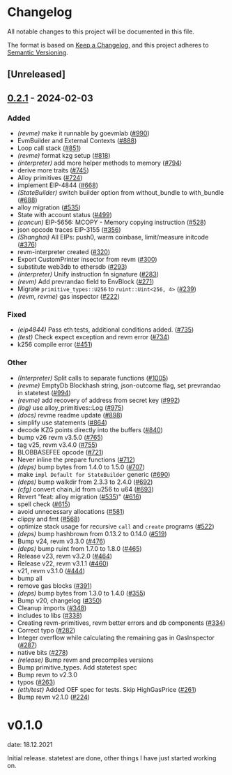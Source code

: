 # Changelog
All notable changes to this project will be documented in this file.

The format is based on [Keep a Changelog](https://keepachangelog.com/en/1.0.0/),
and this project adheres to [Semantic Versioning](https://semver.org/spec/v2.0.0.html).

## [Unreleased]

## [0.2.1](https://github.com/receivingpotman/revm/compare/revme-v0.2.0...revme-v0.2.1) - 2024-02-03

### Added
- *(revme)* make it runnable by goevmlab ([#990](https://github.com/receivingpotman/revm/pull/990))
- EvmBuilder and External Contexts ([#888](https://github.com/receivingpotman/revm/pull/888))
- Loop call stack ([#851](https://github.com/receivingpotman/revm/pull/851))
- *(revme)* format kzg setup ([#818](https://github.com/receivingpotman/revm/pull/818))
- *(interpreter)* add more helper methods to memory ([#794](https://github.com/receivingpotman/revm/pull/794))
- derive more traits ([#745](https://github.com/receivingpotman/revm/pull/745))
- Alloy primitives ([#724](https://github.com/receivingpotman/revm/pull/724))
- implement EIP-4844 ([#668](https://github.com/receivingpotman/revm/pull/668))
- *(StateBuilder)* switch builder option from without_bundle to with_bundle ([#688](https://github.com/receivingpotman/revm/pull/688))
- alloy migration ([#535](https://github.com/receivingpotman/revm/pull/535))
- State with account status ([#499](https://github.com/receivingpotman/revm/pull/499))
- *(cancun)* EIP-5656: MCOPY - Memory copying instruction ([#528](https://github.com/receivingpotman/revm/pull/528))
- json opcode traces EIP-3155 ([#356](https://github.com/receivingpotman/revm/pull/356))
- *(Shanghai)* All EIPs: push0, warm coinbase, limit/measure initcode ([#376](https://github.com/receivingpotman/revm/pull/376))
- revm-interpreter created ([#320](https://github.com/receivingpotman/revm/pull/320))
- Export CustomPrinter insector from revm ([#300](https://github.com/receivingpotman/revm/pull/300))
- substitute web3db to ethersdb ([#293](https://github.com/receivingpotman/revm/pull/293))
- *(interpreter)* Unify instruction fn signature ([#283](https://github.com/receivingpotman/revm/pull/283))
- *(revm)* Add prevrandao field to EnvBlock ([#271](https://github.com/receivingpotman/revm/pull/271))
- Migrate `primitive_types::U256` to `ruint::Uint<256, 4>` ([#239](https://github.com/receivingpotman/revm/pull/239))
- *(revm, revme)* gas inspector ([#222](https://github.com/receivingpotman/revm/pull/222))

### Fixed
- *(eip4844)* Pass eth tests, additional conditions added. ([#735](https://github.com/receivingpotman/revm/pull/735))
- *(test)* Check expect exception and revm error ([#734](https://github.com/receivingpotman/revm/pull/734))
- k256 compile error ([#451](https://github.com/receivingpotman/revm/pull/451))

### Other
- *(Interpreter)* Split calls to separate functions ([#1005](https://github.com/receivingpotman/revm/pull/1005))
- *(revme)* EmptyDb Blockhash string, json-outcome flag, set prevrandao in statetest ([#994](https://github.com/receivingpotman/revm/pull/994))
- *(revme)* add recovery of address from secret key ([#992](https://github.com/receivingpotman/revm/pull/992))
- *(log)* use alloy_primitives::Log ([#975](https://github.com/receivingpotman/revm/pull/975))
- *(docs)* revme readme update ([#898](https://github.com/receivingpotman/revm/pull/898))
- simplify use statements ([#864](https://github.com/receivingpotman/revm/pull/864))
- decode KZG points directly into the buffers ([#840](https://github.com/receivingpotman/revm/pull/840))
- bump v26 revm v3.5.0 ([#765](https://github.com/receivingpotman/revm/pull/765))
- tag v25, revm v3.4.0 ([#755](https://github.com/receivingpotman/revm/pull/755))
- BLOBBASEFEE opcode ([#721](https://github.com/receivingpotman/revm/pull/721))
- Never inline the prepare functions ([#712](https://github.com/receivingpotman/revm/pull/712))
- *(deps)* bump bytes from 1.4.0 to 1.5.0 ([#707](https://github.com/receivingpotman/revm/pull/707))
- make `impl Default for StateBuilder` generic ([#690](https://github.com/receivingpotman/revm/pull/690))
- *(deps)* bump walkdir from 2.3.3 to 2.4.0 ([#692](https://github.com/receivingpotman/revm/pull/692))
- *(cfg)* convert chain_id from u256 to u64 ([#693](https://github.com/receivingpotman/revm/pull/693))
- Revert "feat: alloy migration ([#535](https://github.com/receivingpotman/revm/pull/535))" ([#616](https://github.com/receivingpotman/revm/pull/616))
- spell check ([#615](https://github.com/receivingpotman/revm/pull/615))
- avoid unnecessary allocations ([#581](https://github.com/receivingpotman/revm/pull/581))
- clippy and fmt ([#568](https://github.com/receivingpotman/revm/pull/568))
- optimize stack usage for recursive `call` and `create` programs ([#522](https://github.com/receivingpotman/revm/pull/522))
- *(deps)* bump hashbrown from 0.13.2 to 0.14.0 ([#519](https://github.com/receivingpotman/revm/pull/519))
- Bump v24, revm v3.3.0 ([#476](https://github.com/receivingpotman/revm/pull/476))
- *(deps)* bump ruint from 1.7.0 to 1.8.0 ([#465](https://github.com/receivingpotman/revm/pull/465))
- Release v23, revm v3.2.0 ([#464](https://github.com/receivingpotman/revm/pull/464))
- Release v22, revm v3.1.1 ([#460](https://github.com/receivingpotman/revm/pull/460))
- v21, revm v3.1.0 ([#444](https://github.com/receivingpotman/revm/pull/444))
- bump all
- remove gas blocks ([#391](https://github.com/receivingpotman/revm/pull/391))
- *(deps)* bump bytes from 1.3.0 to 1.4.0 ([#355](https://github.com/receivingpotman/revm/pull/355))
- Bump v20, changelog ([#350](https://github.com/receivingpotman/revm/pull/350))
- Cleanup imports ([#348](https://github.com/receivingpotman/revm/pull/348))
- includes to libs ([#338](https://github.com/receivingpotman/revm/pull/338))
- Creating revm-primitives, revm better errors and db components  ([#334](https://github.com/receivingpotman/revm/pull/334))
- Correct typo ([#282](https://github.com/receivingpotman/revm/pull/282))
- Integer overflow while calculating the remaining gas in GasInspector ([#287](https://github.com/receivingpotman/revm/pull/287))
- native bits ([#278](https://github.com/receivingpotman/revm/pull/278))
- *(release)* Bump revm and precompiles versions
- Bump primitive_types. Add statetest spec
- Bump revm to v2.3.0
- typos ([#263](https://github.com/receivingpotman/revm/pull/263))
- *(eth/test)* Added OEF spec for tests. Skip HighGasPrice ([#261](https://github.com/receivingpotman/revm/pull/261))
- Bump revm v2.1.0 ([#224](https://github.com/receivingpotman/revm/pull/224))
# v0.1.0
date: 18.12.2021

Initial release. statetest are done, other things I have just started working on.